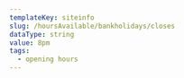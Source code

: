 ```yaml
---
templateKey: siteinfo
slug: /hoursAvailable/bankholidays/closes
dataType: string
value: 8pm
tags:
  - opening hours
---
```



